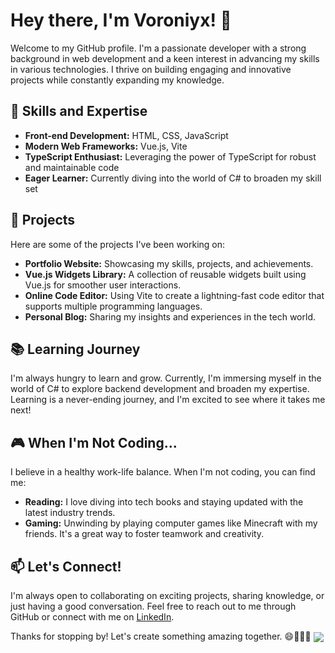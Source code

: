 # Hey there, I'm Voroniyx! 👋

Welcome to my GitHub profile. I'm a passionate developer with a strong background in web development and a keen interest in advancing my skills in various technologies. I thrive on building engaging and innovative projects while constantly expanding my knowledge.

## 🚀 Skills and Expertise

- **Front-end Development:** HTML, CSS, JavaScript
- **Modern Web Frameworks:** Vue.js, Vite
- **TypeScript Enthusiast:** Leveraging the power of TypeScript for robust and maintainable code
- **Eager Learner:** Currently diving into the world of C# to broaden my skill set

## 💼 Projects

Here are some of the projects I've been working on:

- **Portfolio Website:** Showcasing my skills, projects, and achievements.
- **Vue.js Widgets Library:** A collection of reusable widgets built using Vue.js for smoother user interactions.
- **Online Code Editor:** Using Vite to create a lightning-fast code editor that supports multiple programming languages.
- **Personal Blog:** Sharing my insights and experiences in the tech world.

## 📚 Learning Journey

I'm always hungry to learn and grow. Currently, I'm immersing myself in the world of C# to explore backend development and broaden my expertise. Learning is a never-ending journey, and I'm excited to see where it takes me next!

## 🎮 When I'm Not Coding...

I believe in a healthy work-life balance. When I'm not coding, you can find me:

- **Reading:** I love diving into tech books and staying updated with the latest industry trends.
- **Gaming:** Unwinding by playing computer games like Minecraft with my friends. It's a great way to foster teamwork and creativity.

## 📫 Let's Connect!

I'm always open to collaborating on exciting projects, sharing knowledge, or just having a good conversation. Feel free to reach out to me through GitHub or connect with me on [LinkedIn](https://www.linkedin.com/in/voroniyx).

Thanks for stopping by! Let's create something amazing together. 😄👨‍💻🌟
<img align="center" src="https://github-readme-stats.vercel.app/api/top-langs/?username=Voroniyx&theme=tokyonight&hide_border=true&layout=compact" />


